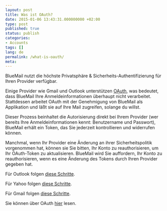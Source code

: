 ```yaml
---
layout: post
title: Was ist OAuth?
date: 2015-01-06 13:43:31.000000000 +02:00
type: post
published: true
status: publish
categories:
- Accounts
tags: []
lang: de
permalink: /what-is-oauth/
meta:
---
```


BlueMail nutzt die höchste Privatsphäre &amp; Sicherheits-Authentifizierung für Ihren Provider verfügbar.

Einige Provider wie Gmail und Outlook unterstützen [OAuth](/what-is-oauth/), was bedeutet, dass BlueMail Ihre Anmeldeinformationen überhaupt nicht verarbeitet. Stattdessen arbeitet OAuth mit der Genehmigung von BlueMail als Applikation und läßt sie auf Ihre Mail zugreifen, solange du willst.

Dieser Prozess beinhaltet die Autorisierung direkt bei Ihrem Provider (wer bereits Ihre Anmeldeinformationen kennt: Benutzername und Passwort), BlueMail erhält ein Token, das Sie jederzeit kontrollieren und widerrufen können.

Manchmal, wenn Ihr Provider eine Änderung an ihrer Sicherheitspolitik vorgenommen hat, können sie Sie bitten, Ihr Konto zu reauthorisieren, um Ihr OAuth-Token zu aktualisieren. BlueMail wird Sie auffordern, Ihr Konto zu reauthorisieren, wenn es eine Änderung des Tokens durch Ihren Provider gegeben hat.

Für Outlook folgen [diese Schritte](/oauth-outlook/).

Für Yahoo folgen [diese Schritte](/oauth-yahoo/).

Für Gmail folgen [diese Schritte](/oauth-gmail/).

Sie können über OAuth [hier](http://techcrunch.com/2012/09/17/google-oauth-2-0-for-gmail-and-talk/) lesen.
